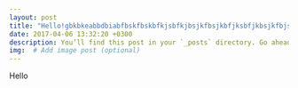 ```yaml
---
layout: post
title: "Hello!gbkbkeabbdbiabfbskfbskbfkjsbfkjbsjkfbsjkbfjksbfjkbsjkfbjskbfjsbjfbsjkfbksjbfjkbskjfbsjkbfjsbfjkd"
date: 2017-04-06 13:32:20 +0300
description: You’ll find this post in your `_posts` directory. Go ahead and edit it and re-build the site to see your changes. # Add post description (optional)
img:  # Add image post (optional)
---
```


Hello
